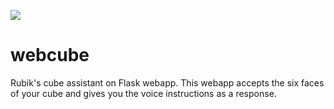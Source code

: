 ![](https://img.shields.io/badge/-Flask-blue?style=for-the-badge&logo=flask)

# webcube
Rubik's cube assistant on Flask webapp. This webapp accepts the six faces of your cube and gives you the voice instructions as a response.
